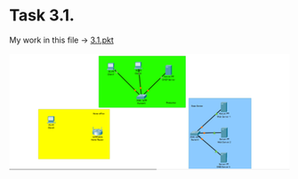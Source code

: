 # Task 3.1. <br/>

My work in this file -> [3.1.pkt](https://github.com/OlegG888/DevOps_online_Lviv_2022Q1Q2/raw/main/Module%203%20Networking%20fundamentals/Task3.1/3.1.pkt) <br/>
<br/>
![3.1](3.1.png)